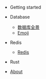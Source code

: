 - Getting started

- Database

  - [数据库全景](database.md)
  - [Emoji](emoji.md)

- Redis

  - [Redis](redis.md)

- Rust

- [About](about.md)
